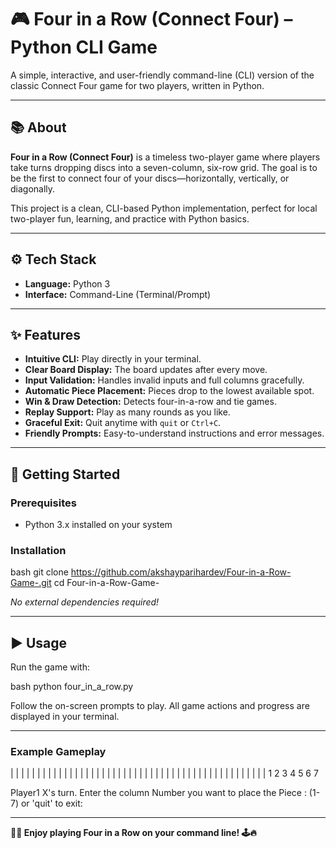 # 🎮 Four in a Row (Connect Four) – Python CLI Game

A simple, interactive, and user-friendly command-line (CLI) version of the classic Connect Four game for two players, written in Python.

---

## 📚 About

**Four in a Row (Connect Four)** is a timeless two-player game where players take turns dropping discs into a seven-column, six-row grid. The goal is to be the first to connect four of your discs—horizontally, vertically, or diagonally.

This project is a clean, CLI-based Python implementation, perfect for local two-player fun, learning, and practice with Python basics.

---

## ⚙️ Tech Stack

- **Language:** Python 3
- **Interface:** Command-Line (Terminal/Prompt)

---

## ✨ Features

- **Intuitive CLI:** Play directly in your terminal.
- **Clear Board Display:** The board updates after every move.
- **Input Validation:** Handles invalid inputs and full columns gracefully.
- **Automatic Piece Placement:** Pieces drop to the lowest available spot.
- **Win & Draw Detection:** Detects four-in-a-row and tie games.
- **Replay Support:** Play as many rounds as you like.
- **Graceful Exit:** Quit anytime with `quit` or `Ctrl+C`.
- **Friendly Prompts:** Easy-to-understand instructions and error messages.

---

## 🚀 Getting Started

### Prerequisites

- Python 3.x installed on your system

### Installation
bash
git clone https://github.com/akshayparihardev/Four-in-a-Row-Game-.git
cd Four-in-a-Row-Game-

*No external dependencies required!*

---

## ▶️ Usage

Run the game with:


bash
python four_in_a_row.py

Follow the on-screen prompts to play. All game actions and progress are displayed in your terminal.

---

### Example Gameplay

|   |   |   |   |   |   |   |
|   |   |   |   |   |   |   |
|   |   |   |   |   |   |   |
|   |   |   |   |   |   |   |
|   |   |   |   |   |   |   |
|   |   |   |   |   |   |   |
  1   2   3   4   5   6   7

Player1 X's turn.
Enter the column Number you want to place the Piece : (1-7) or 'quit' to exit:

---

**🎉✨ Enjoy playing Four in a Row on your command line! 🕹️🔥**
